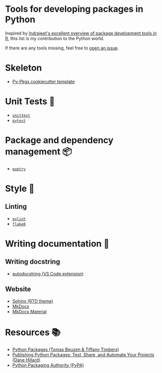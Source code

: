 # Tools for developing packages in Python 

Inspired by [Indrajeet's excellent overview of package development tools in R](https://github.com/IndrajeetPatil/awesome-r-pkgtools), this list is my contribution to the Python world.

If there are any tools missing, feel free to [open an issue](https://github.com/cosimameyer/awesome-python-package-tools/issues/new/choose).

# Skeleton 
- [Py-Pkgs cookiecutter template](https://github.com/py-pkgs/py-pkgs-cookiecutter)

# Unit Tests 🧪
- [`unittest`](https://docs.python.org/3/library/unittest.html)
- [`pytest`](https://docs.pytest.org)

# Package and dependency management 📦
- [`poetry`](https://python-poetry.org)

# Style 💅
## Linting
- [`pylint`](https://www.pylint.org/)
- [`flake8`](https://flake8.pycqa.org/)

# Writing documentation 📑
## Writing docstring
- [autodocstring (VS Code extension)](https://marketplace.visualstudio.com/items?itemName=njpwerner.autodocstring)

## Website
- [Sphinx (RTD theme)](https://github.com/readthedocs/sphinx_rtd_theme)
- [MkDocs](https://mkdocs.readthedocs.io)
- [MkDocs Material](https://squidfunk.github.io/mkdocs-material/)

# Resources 📚
- [Python Packages (Tomas Beuzen & Tiffany Timbers)](https://py-pkgs.org)
- [Publishing Python Packages: Test, Share, and Automate Your Projects (Dane Hillard)](https://www.manning.com/books/publishing-python-packages)
- [Python Packaging Authority (PyPA)](https://www.pypa.io/en/latest/)
